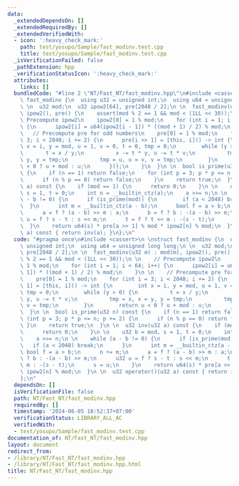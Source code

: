 ```yaml
---
data:
  _extendedDependsOn: []
  _extendedRequiredBy: []
  _extendedVerifiedWith:
  - icon: ':heavy_check_mark:'
    path: test/yosupo/Sample/fast_modinv.test.cpp
    title: test/yosupo/Sample/fast_modinv.test.cpp
  _isVerificationFailed: false
  _pathExtension: hpp
  _verificationStatusIcon: ':heavy_check_mark:'
  attributes:
    links: []
  bundledCode: "#line 2 \"NT/Fast_NT/fast_modinv.hpp\"\n#include <cassert>\n \nstruct\
    \ fast_modinv {\n  using u32 = unsigned int;\n  using u64 = unsigned long long;\n\
    \ \n  u32 mod;\n  u32 ipow2[64], pre[2048 / 2];\n \n  fast_modinv(u32 m) : mod(m),\
    \ ipow2(), pre() {\n    assert(mod % 2 == 1 && mod < (1LL << 30));\n \n    //\
    \ Precompute ipow2\n    ipow2[0] = 1 % mod;\n    for (int i = 1; i < 64; i++)\
    \ {\n      ipow2[i] = u64(ipow2[i - 1]) * ((mod + 1) / 2) % mod;\n    }\n \n \
    \   // Precompute pre for odd numbers\n    pre[0] = 1 % mod;\n    for (int i =\
    \ 3; i < 2048; i += 2) {\n      pre[i >> 1] = [this, i]() -> int {\n        int\
    \ x = i, y = mod, u = 1, v = 0, t = 0, tmp = 0;\n        while (y > 0) {\n   \
    \       t = x / y;\n          x -= t * y, u -= t * v;\n          tmp = x, x =\
    \ y, y = tmp;\n          tmp = u, u = v, v = tmp;\n        }\n        return u\
    \ < 0 ? u + mod : u;\n      }();\n    }\n  }\n \n  bool is_prime(u32 n) const\
    \ {\n    if (n == 1) return false;\n    for (int p = 3; p * p <= n; p += 2) {\n\
    \      if (n % p == 0) return false;\n    }\n    return true;\n  }\n \n  u32 inv(u32\
    \ a) const {\n    if (mod == 1) {\n      return 0;\n    }\n \n    u32 b = mod,\
    \ s = 1, t = 0;\n    int n = __builtin_ctz(a);\n    a >>= n;\n \n    while (a\
    \ - b != 0) {\n      if (is_prime(mod)) {\n        if (a < 2048) break;\n    \
    \  }\n      int m = __builtin_ctz(a - b);\n      bool f = a > b;\n      n += m;\n\
    \      a = f ? (a - b) >> m : a;\n      b = f ? b : -(a - b) >> m;\n      u32\
    \ u = f ? s - t : s << m;\n      t = f ? t << m : -(s - t);\n      s = u;\n  \
    \  }\n    return u64(s) * pre[a >> 1] % mod * ipow2[n] % mod;\n  }\n \n  u32 operator()(u32\
    \ a) const { return inv(a); }\n};\n"
  code: "#pragma once\n#include <cassert>\n \nstruct fast_modinv {\n  using u32 =\
    \ unsigned int;\n  using u64 = unsigned long long;\n \n  u32 mod;\n  u32 ipow2[64],\
    \ pre[2048 / 2];\n \n  fast_modinv(u32 m) : mod(m), ipow2(), pre() {\n    assert(mod\
    \ % 2 == 1 && mod < (1LL << 30));\n \n    // Precompute ipow2\n    ipow2[0] =\
    \ 1 % mod;\n    for (int i = 1; i < 64; i++) {\n      ipow2[i] = u64(ipow2[i -\
    \ 1]) * ((mod + 1) / 2) % mod;\n    }\n \n    // Precompute pre for odd numbers\n\
    \    pre[0] = 1 % mod;\n    for (int i = 3; i < 2048; i += 2) {\n      pre[i >>\
    \ 1] = [this, i]() -> int {\n        int x = i, y = mod, u = 1, v = 0, t = 0,\
    \ tmp = 0;\n        while (y > 0) {\n          t = x / y;\n          x -= t *\
    \ y, u -= t * v;\n          tmp = x, x = y, y = tmp;\n          tmp = u, u = v,\
    \ v = tmp;\n        }\n        return u < 0 ? u + mod : u;\n      }();\n    }\n\
    \  }\n \n  bool is_prime(u32 n) const {\n    if (n == 1) return false;\n    for\
    \ (int p = 3; p * p <= n; p += 2) {\n      if (n % p == 0) return false;\n   \
    \ }\n    return true;\n  }\n \n  u32 inv(u32 a) const {\n    if (mod == 1) {\n\
    \      return 0;\n    }\n \n    u32 b = mod, s = 1, t = 0;\n    int n = __builtin_ctz(a);\n\
    \    a >>= n;\n \n    while (a - b != 0) {\n      if (is_prime(mod)) {\n     \
    \   if (a < 2048) break;\n      }\n      int m = __builtin_ctz(a - b);\n     \
    \ bool f = a > b;\n      n += m;\n      a = f ? (a - b) >> m : a;\n      b = f\
    \ ? b : -(a - b) >> m;\n      u32 u = f ? s - t : s << m;\n      t = f ? t <<\
    \ m : -(s - t);\n      s = u;\n    }\n    return u64(s) * pre[a >> 1] % mod *\
    \ ipow2[n] % mod;\n  }\n \n  u32 operator()(u32 a) const { return inv(a); }\n\
    };\n"
  dependsOn: []
  isVerificationFile: false
  path: NT/Fast_NT/fast_modinv.hpp
  requiredBy: []
  timestamp: '2024-06-05 18:52:37+07:00'
  verificationStatus: LIBRARY_ALL_AC
  verifiedWith:
  - test/yosupo/Sample/fast_modinv.test.cpp
documentation_of: NT/Fast_NT/fast_modinv.hpp
layout: document
redirect_from:
- /library/NT/Fast_NT/fast_modinv.hpp
- /library/NT/Fast_NT/fast_modinv.hpp.html
title: NT/Fast_NT/fast_modinv.hpp
---
```

